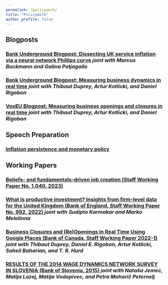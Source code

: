 ```yaml
---
permalink: /policywork/
title: "Policywork"
author_profile: false
---
```


## Blogposts

### [Bank Underground Blogpost: Dissecting UK service inflation via a neural network Phillips curve](https://bankunderground.co.uk/2023/07/10/dissecting-uk-service-inflation-via-a-neural-network-phillips-curve/) *joint with Marcus Buckmann and Galina Potjagailo*

### [Bank Underground Blogpost: Measuring business dynamics in real time](https://bankunderground.co.uk/2022/06/29/measuring-business-dynamics-in-real-rime/#more-10060) *joint with Thibaut Duprey, Artur Kotlicki, and Daniel Rigobon*

### [VoxEU Blogpost: Measuring business openings and closures in real time](https://cepr.org/voxeu/columns/measuring-business-openings-and-closures-real-time) *joint with Thibaut Duprey, Artur Kotlicki, and Daniel Rigobon*

## Speech Preparation

### [Inflation persistence and monetary policy](https://www.bankofengland.co.uk/-/media/boe/files/speech/2023/april/inflation-persistence-and-monetary-policy-huw-pill-slides.pdf)

## Working Papers 

### [Beliefs- and fundamentals-driven job creation (Staff Working Paper No. 1,040, 2023)](https://www.bankofengland.co.uk/working-paper/2023/beliefs-and-fundamentals-driven-job-creation)
  
### [What is productive investment? Insights from firm-level data for the United Kingdom (Bank of England, Staff Working Paper No. 992, 2022)](https://www.bankofengland.co.uk/working-paper/2022/what-is-productive-investment-insights-from-firm-level-data-for-the-united-kingdom) *joint with  Sudipto Karmakar and Marko Melolinna*
  
### [ Business Closures and (Re)Openings in Real Time Using Google Places (Bank of Canada, Staff Working Paper 2022-1)](https://www.bankofcanada.ca/2022/01/staff-working-paper-2022-1/) *joint with Thibaut Duprey, Daniel E. Rigobon, Artur Kotlicki, Soheil Baharian, and T. R. Hurd*
 
### [RESULTS OF THE 2014 WAGE DYNAMICS NETWORK SURVEY IN SLOVENIA (Bank of Slovenia, 2015)](https://bankaslovenije.blob.core.windows.net/publication-files/Results_of_the_2014_Wage_Dynamics_Network_Survey_in_Slovenia_1_2015.pdf) *joint with Nataša Jemec, Matija Lozej, Matija Vodopivec, and Petra Mohorič Peternelj*



